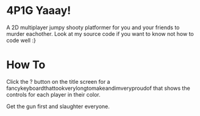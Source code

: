 # 4P1G Yaaay! #

A 2D multiplayer jumpy shooty platformer for you and your friends to murder eachother.  Look at my source code if you want to know not how to code well  :}

# How To #

Click the ? button on the title screen for a fancykeyboardthattookverylongtomakeandimveryproudof that shows the controls for each player in their color.

Get the gun first and slaughter everyone.
